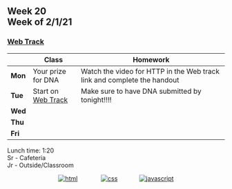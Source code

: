 <meta http-equiv="refresh" content="300"/>

## Week 20<br>Week of 2/1/21

### [Web Track](/ap/curriculum/web)

|         | Class | Homework |
| ------- | ----- | -------- |
| **Mon** | Your prize for DNA | Watch the video for HTTP in the Web track link and complete the handout |
| **Tue** | Start on [Web Track](/ap/curriculum/web) | Make sure to have DNA submitted by tonight!!!! |
| **Wed** |       |          |
| **Thu** |       |          |
| **Fri** |       |          |

Lunch time: 1:20  
Sr - Cafeteria  
Jr - Outside/Classroom  


<!-- * [W3Schools HTML](https://www.w3schools.com/html)
* [W3Schools CSS](https://www.w3schools.com/css)
* [W3Schools JavaScript](https://www.w3schools.com/js) -->

<div style="text-align:center">
<a href="https://www.w3schools.com/html" target="_blank"><img src="\ap\assets\img\html-icon.jpg" alt="html" style="padding: 0px 25px"></a> <a href="https://www.w3schools.com/css" target="_blank"><img src="\ap\assets\img\css-icon.jpg" alt="css" style="padding: 0px 25px"></a><a href="https://www.w3schools.com/js" target="_blank"><img src="\ap\assets\img\js-icon.jpg" alt="javascript" style="padding: 0px 25px"></a>
</div>
